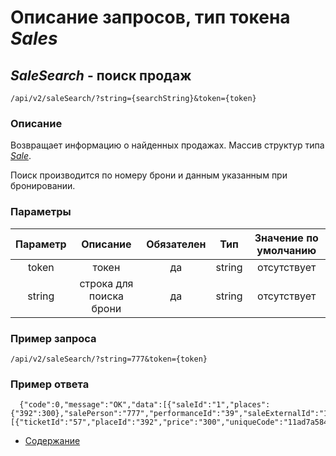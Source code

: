 Описание запросов, тип токена _Sales_
=====================================

_SaleSearch_ - поиск продаж
---------------------------
`/api/v2/saleSearch/?string={searchString}&token={token}`

### Описание
Возвращает информацию о найденных продажах.
Массив структур типа _[Sale](../replies/sale)_.

Поиск производится по номеру брони и данным указанным при бронировании.

### Параметры
|    Параметр   |         Описание        | Обязателен |   Тип  | Значение по умолчанию |
|:-------------:|:-----------------------:|:----------:|:------:|:---------------------:|
|     token     |          токен          |     да     | string |      отсутствует      |
|     string    |   строка для поиска брони   |     да    |   string  |      отсутствует      |

### Пример запроса
`/api/v2/saleSearch/?string=777&token={token}`

### Пример ответа
```
  {"code":0,"message":"OK","data":[{"saleId":"1","places":{"392":300},"salePerson":"777","performanceId":"39","saleExternalId":"12345","isPaid":"1","isPrinted":"0","orderId":null,"tickets":[{"ticketId":"57","placeId":"392","price":"300","uniqueCode":"11ad7a584ecb3e362577a9355f11956a","useCounter":"0"}]}]}   
```

* [Содержание](../index)